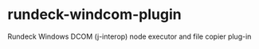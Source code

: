 rundeck-windcom-plugin
======================

Rundeck Windows DCOM (j-interop) node executor and file copier plug-in